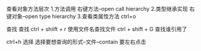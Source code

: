 
查看对象方法层次
1.方法调用 
右键方法–open call hierarchy 
2.类型继承实现 
右键对象–open type hierarchy 
3.查看类属性方法 
ctrl+o

查找
查找 
ctrl + shiift + r 使用文件名查找文件
ctrl + shift + G 查找谁引用了

ctrl+h 选择 选择要想查询的形式–文件–contain 要左右点击


